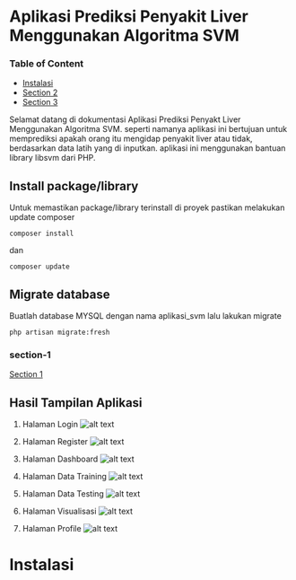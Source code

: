 # **Aplikasi Prediksi Penyakit Liver Menggunakan Algoritma SVM**

### Table of Content
* [Instalasi](#instalasi_anchor)
* [Section 2](#section2)
* [Section 3](#section3)

Selamat datang di dokumentasi Aplikasi Prediksi Penyakt Liver Menggunakan Algoritma SVM.
seperti namanya aplikasi ini bertujuan untuk memprediksi apakah orang itu mengidap penyakit liver atau tidak, berdasarkan data latih yang di inputkan.
aplikasi ini menggunakan bantuan library libsvm dari PHP.


## Install package/library
Untuk memastikan package/library terinstall di proyek pastikan melakukan update composer

```
composer install
```
dan
```
composer update

```

## Migrate database
Buatlah database MYSQL dengan nama aplikasi_svm
lalu lakukan migrate
``` 
php artisan migrate:fresh

````
### section-1
[Section 1](#section-1)
## Hasil Tampilan Aplikasi
1. Halaman Login
   ![alt text](https://github.com/DEJI-SOFTWARE/aplikasi-prediksi-liver-svm/blob/develop/Example/image/ha-login.png?raw=true)

2. Halaman Register
   ![alt text](https://github.com/DEJI-SOFTWARE/aplikasi-prediksi-liver-svm/blob/develop/Example/image/hal-register.png?raw=true)

3. Halaman Dashboard
   ![alt text](https://github.com/DEJI-SOFTWARE/aplikasi-prediksi-liver-svm/blob/develop/Example/image/hal-dashboard.png?raw=true)
   
5. Halaman Data Training
   ![alt text](https://github.com/DEJI-SOFTWARE/aplikasi-prediksi-liver-svm/blob/develop/Example/image/hal-data-training.png?raw=true)
   
7. Halaman Data Testing
   ![alt text](https://github.com/DEJI-SOFTWARE/aplikasi-prediksi-liver-svm/blob/develop/Example/image/hal-data-testing.png?raw=true)
   
9. Halaman Visualisasi
    ![alt text](https://github.com/DEJI-SOFTWARE/aplikasi-prediksi-liver-svm/blob/develop/Example/image/has-viusalisasi.png?raw=true)
   
11. Halaman Profile
    ![alt text](https://github.com/DEJI-SOFTWARE/aplikasi-prediksi-liver-svm/blob/develop/Example/image/hal-profile.png?raw=true)



<a name="instalasi_anchor"></a>
# Instalasi



